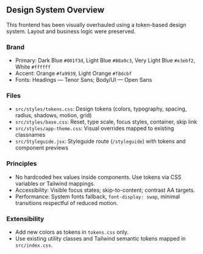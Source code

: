 ## Design System Overview

This frontend has been visually overhauled using a token-based design system. Layout and business logic were preserved.

### Brand
- Primary: Dark Blue `#001f3d`, Light Blue `#88a9c3`, Very Light Blue `#e3ebf2`, White `#ffffff`
- Accent: Orange `#fa9939`, Light Orange `#f8dcbf`
- Fonts: Headings — Tenor Sans; Body/UI — Open Sans

### Files
- `src/styles/tokens.css`: Design tokens (colors, typography, spacing, radius, shadows, motion, grid)
- `src/styles/base.css`: Reset, type scale, focus styles, container, skip link
- `src/styles/app-theme.css`: Visual overrides mapped to existing classnames
- `src/Styleguide.jsx`: Styleguide route (`/styleguide`) with tokens and component previews

### Principles
- No hardcoded hex values inside components. Use tokens via CSS variables or Tailwind mappings.
- Accessibility: Visible focus states; skip-to-content; contrast AA targets.
- Performance: System fonts fallback, `font-display: swap`, minimal transitions respectful of reduced motion.

### Extensibility
- Add new colors as tokens in `tokens.css` only.
- Use existing utility classes and Tailwind semantic tokens mapped in `src/index.css`.

